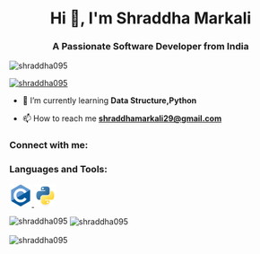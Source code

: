<h1 align="center">Hi 👋, I'm Shraddha Markali </h1>
<h3 align="center">A Passionate Software Developer from India</h3>

<p align="left"> <img src="https://komarev.com/ghpvc/?username=shraddha095&label=Profile%20views&color=0e75b6&style=flat" alt="shraddha095" /> </p>

<p align="left"> <a href="https://github.com/ryo-ma/github-profile-trophy"><img src="https://github-profile-trophy.vercel.app/?username=shraddha095" alt="shraddha095" /></a> </p>

- 🌱 I’m currently learning **Data Structure,Python**

- 📫 How to reach me **shraddhamarkali29@gmail.com**

<h3 align="left">Connect with me:</h3>
<p align="left">
</p>

<h3 align="left">Languages and Tools:</h3>
<p align="left"> <a href="https://www.cprogramming.com/" target="_blank" rel="noreferrer"> <img src="https://raw.githubusercontent.com/devicons/devicon/master/icons/c/c-original.svg" alt="c" width="40" height="40"/> </a> <a href="https://www.python.org" target="_blank" rel="noreferrer"> <img src="https://raw.githubusercontent.com/devicons/devicon/master/icons/python/python-original.svg" alt="python" width="40" height="40"/> </a> </p>

<p><img align="left" src="https://github-readme-stats.vercel.app/api/top-langs?username=shraddha095&show_icons=true&locale=en&layout=compact" alt="shraddha095" /></p>

<p>&nbsp;<img align="center" src="https://github-readme-stats.vercel.app/api?username=shraddha095&show_icons=true&locale=en" alt="shraddha095" /></p>

<p><img align="center" src="https://github-readme-streak-stats.herokuapp.com/?user=shraddha095&" alt="shraddha095" /></p>
